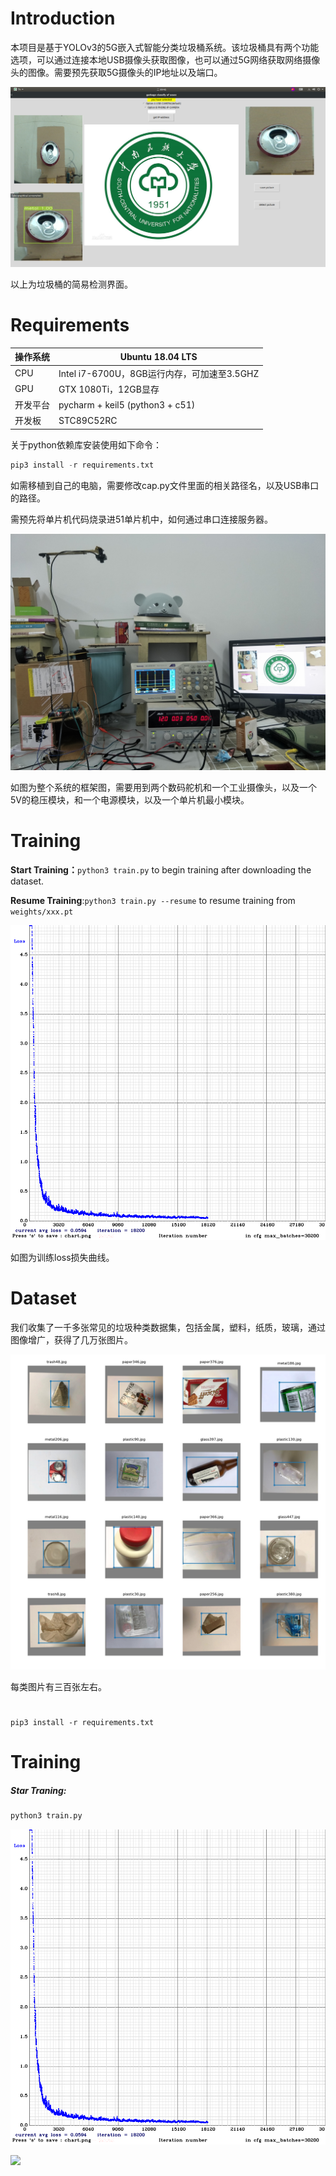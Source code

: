 # Introduction





本项目是基于YOLOv3的5G嵌入式智能分类垃圾桶系统。该垃圾桶具有两个功能选项，可以通过连接本地USB摄像头获取图像，也可以通过5G网络获取网络摄像头的图像。需要预先获取5G摄像头的IP地址以及端口。



![](/picture/2.png)

以上为垃圾桶的简易检测界面。

# Requirements

| 操作系统 | Ubuntu 18.04 LTS                            |
| -------- | ------------------------------------------- |
| CPU      | Intel i7-6700U，8GB运行内存，可加速至3.5GHZ |
| GPU      | GTX 1080Ti，12GB显存                        |
| 开发平台 | pycharm + keil5 (python3 + c51)             |
| 开发板   | STC89C52RC                                  |

关于python依赖库安装使用如下命令：

```python
pip3 install -r requirements.txt
```

如需移植到自己的电脑，需要修改cap.py文件里面的相关路径名，以及USB串口的路径。

需预先将单片机代码烧录进51单片机中，如何通过串口连接服务器。

![](/picture/1.jpg)

如图为整个系统的框架图，需要用到两个数码舵机和一个工业摄像头，以及一个5V的稳压模块，和一个电源模块，以及一个单片机最小模块。

# Training

**Start Training：**`python3 train.py`  to begin training after downloading the dataset.

**Resume Training**:`python3 train.py --resume` to resume training from `weights/xxx.pt`

![](/picture/chart.png)

如图为训练loss损失曲线。

# Dataset

我们收集了一千多张常见的垃圾种类数据集，包括金属，塑料，纸质，玻璃，通过图像增广，获得了几万张图片。

![](train_batch0.jpg)

每类图片有三百张左右。

# 



```
pip3 install -r requirements.txt
```



# Training

##### Star Traning:

```python
python3 train.py
```

![](/picture/chart.png)





![](/pictute/1.jpg)



# 








